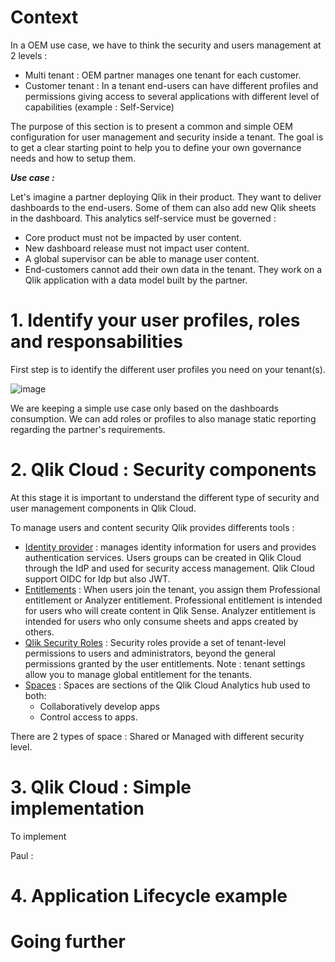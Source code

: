 # Context

In a OEM use case, we have to think the security and users management at 2 levels : 
- Multi tenant : OEM partner manages one tenant for each customer.
- Customer tenant : In a tenant end-users can have different profiles and permissions giving access to several applications with different level of capabilities (example : Self-Service)

The purpose of this section is to present a common and simple OEM configuration for user management and security inside a tenant.
The goal is to get a clear starting point to help you to define your own governance needs and how to setup them.

***Use case :*** 

Let's imagine a partner deploying Qlik in their product. They want to deliver dashboards to the end-users. Some of them can also add new Qlik sheets in the dashboard.
This analytics self-service must be governed :
- Core product must not be impacted by user content.
- New dashboard release must not impact user content.
- A global supervisor can be able to manage user content.
- End-customers cannot add their own data in the tenant. They work on a Qlik application with a data model built by the partner.


# 1. Identify your user profiles, roles and responsabilities

First step is to identify the different user profiles you need on your tenant(s).


![image](https://user-images.githubusercontent.com/24877503/236837192-fa8b3df8-ecb2-4967-a7b4-3a2b6a99e56c.png)


We are keeping a simple use case only based on the dashboards consumption. We can add roles or profiles to also manage static reporting regarding the partner's requirements.

# 2. Qlik Cloud : Security components

At this stage it is important to understand the different type of security and user management components in Qlik Cloud.

To manage users and content security Qlik provides differents tools : 
- [Identity provider](https://help.qlik.com/en-US/cloud-services/Subsystems/Hub/Content/Sense_Hub/Admin/mc-create-idp-configuration.htm) : manages identity information for users and provides authentication services. Users groups can be created in Qlik Cloud through the IdP and used for security access management. Qlik Cloud support OIDC for Idp but also JWT.
- [Entitlements](https://help.qlik.com/en-US/cloud-services/Subsystems/Hub/Content/Sense_Hub/Admin/SaaS-user-allocations.htm) : When users join the tenant, you assign them Professional entitlement or Analyzer entitlement. Professional entitlement is intended for users who will create content in Qlik Sense. Analyzer entitlement is intended for users who only consume sheets and apps created by others.
- [Qlik Security Roles](https://help.qlik.com/en-US/cloud-services/Subsystems/Hub/Content/Sense_Hub/Admin/SaaS-roles.htm) : Security roles provide a set of tenant-level permissions to users and administrators, beyond the general permissions granted by the user entitlements. Note : tenant settings allow you to manage global entitlement for the tenants.
- [Spaces](https://help.qlik.com/en-US/cloud-services/Subsystems/Hub/Content/Sense_Hub/Spaces/Spaces.htm) : Spaces are sections of the Qlik Cloud Analytics hub used to both:
  - Collaboratively develop apps
  - Control access to apps.
 
There are 2 types of space : Shared or Managed with different security level.

# 3. Qlik Cloud : Simple implementation

To implement

Paul : 



# 4. Application Lifecycle example

# Going further



